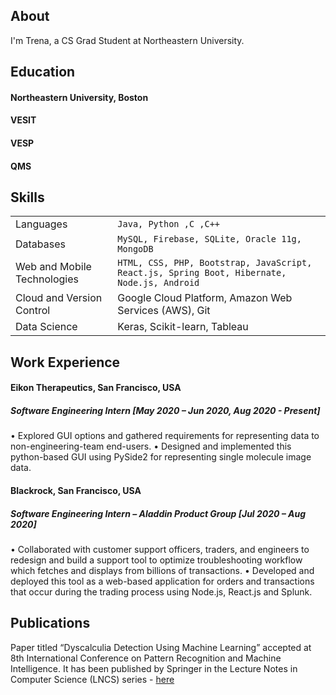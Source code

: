 ## About

I'm Trena, a CS Grad Student at Northeastern University.


## Education

#### Northeastern University, Boston 


#### VESIT


#### VESP


#### QMS



## Skills
|        |         |
|:-------------|:------------------|
|Languages|`Java, Python ,C ,C++`|
|Databases|`MySQL, Firebase, SQLite, Oracle 11g, MongoDB`            |          
|Web and Mobile Technologies|`HTML, CSS, PHP, Bootstrap, JavaScript, React.js, Spring Boot, Hibernate, Node.js, Android`|
|Cloud and Version Control|Google Cloud Platform, Amazon Web Services (AWS), Git|
|Data Science|Keras, Scikit-learn, Tableau|



## Work Experience

#### Eikon Therapeutics, San Francisco, USA                                                                 
##### Software Engineering Intern                                                                                                       [May 2020 – Jun 2020, Aug 2020 - Present]
•	Explored GUI options and gathered requirements for representing data to non-engineering-team end-users.
•	Designed and implemented this python-based GUI using PySide2 for representing single molecule image data.

#### Blackrock, San Francisco, USA 
##### Software Engineering Intern – Aladdin Product Group                                                                                                   [Jul 2020 – Aug 2020]
•	Collaborated with customer support officers, traders, and engineers to redesign and build a support tool to optimize troubleshooting workflow which fetches and displays from billions of transactions.
•	Developed and deployed this tool as a web-based application for orders and transactions that occur during the trading process using Node.js, React.js and Splunk. 


## Publications

Paper titled “Dyscalculia Detection Using Machine Learning” accepted at 8th International Conference on Pattern Recognition and
Machine Intelligence. It has been published by Springer in the Lecture Notes in Computer Science (LNCS) series -
[here](https://doi.org/10.1007/978-3-030-34869-4_13)
